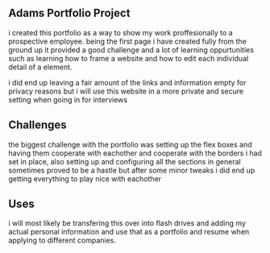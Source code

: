 ## Adams Portfolio Project
i created this portfolio as a way to show my work proffesionally to a prospective employee.
being the first page i have created fully from the ground up it provided a good challenge and a lot of learning oppurtunities
such as learning how to frame a website and how to edit each individual detail of a element.

i did end up leaving a fair amount of the links and information empty for privacy reasons but i will use this website in a more private and secure setting when going in for interviews


## Challenges
the biggest challenge with the portfolio was setting up the flex boxes and having them cooperate with eachother and cooperate with the borders i had set in place,
also setting up and configuring all the sections in general sometimes proved to be a hastle but after some minor tweaks i did end up getting everything to play nice with eachother

## Uses
i will most likely be transfering this over into flash drives and adding my actual personal information and use that as a portfolio and resume when applying to different companies.